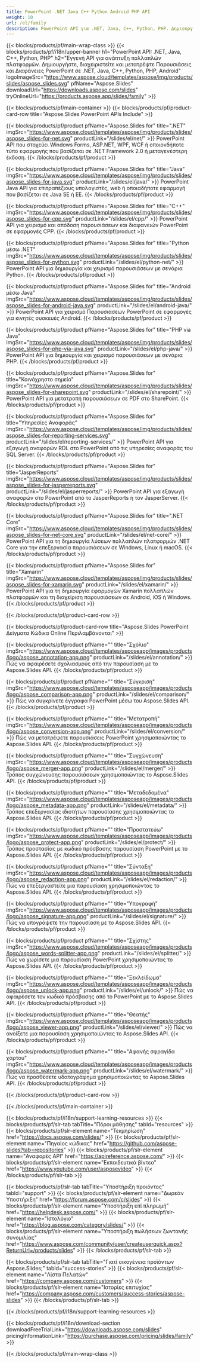 ```yaml
---
title: PowerPoint .NET Java C++ Python Android PHP API
weight: 10
url: /el/family
description: PowerPoint API για .NET, Java, C++, Python, PHP. Δημιουργία Εγγραφής Επεξεργασία Απόδοση Εκτύπωση PowerPoint PPT, PPTX, ODP. Εξαγωγή διαφανειών σε SSRS και JasperReports
---
```


{{< blocks/products/pf/main-wrap-class >}}
{{< blocks/products/pf/i18n/upper-banner h1="PowerPoint API: .NET, Java, C++, Python, PHP" h2="Εγγενή API για ανάπτυξη πολλαπλών πλατφορμών. Δημιουργήστε, διαχειριστείτε και μετατρέψτε Παρουσιάσεις και Διαφάνειες PowerPoint σε .NET, Java, C++, Python, PHP, Android" logoImageSrc="https://www.aspose.cloud/templates/aspose/img/products/slides/aspose_slides.svg" pfName="Aspose.Slides" downloadUrl="https://downloads.aspose.com/slides" tryOnlineUrl="https://products.aspose.app/slides/family" >}}

{{< blocks/products/pf/main-container >}}
{{< blocks/products/pf/product-card-row title="Aspose.Slides PowerPoint APIs Include" >}}

{{< blocks/products/pf/product pfName="Aspose.Slides for" title=".NET" imgSrc="https://www.aspose.cloud/templates/aspose/img/products/slides/aspose_slides-for-net.svg" productLink="/slides/el/net/" >}}
PowerPoint API που στοχεύει Windows Forms, ASP.NET, WPF, WCF ή οποιονδήποτε τύπο εφαρμογής που βασίζεται σε .NET Framework 2.0 ή μεταγενέστερη έκδοση.
{{< /blocks/products/pf/product >}}

{{< blocks/products/pf/product pfName="Aspose.Slides for" title="Java" imgSrc="https://www.aspose.cloud/templates/aspose/img/products/slides/aspose_slides-for-java.svg" productLink="/slides/el/java/" >}}
PowerPoint Java API για επιτραπέζιους υπολογιστές, web ή οποιαδήποτε εφαρμογή που βασίζεται σε Java SE ή EE.
{{< /blocks/products/pf/product >}}

{{< blocks/products/pf/product pfName="Aspose.Slides for" title="C++" imgSrc="https://www.aspose.cloud/templates/aspose/img/products/slides/aspose_slides-for-cpp.svg" productLink="/slides/el/cpp/" >}}
PowerPoint API για χειρισμό και απόδοση παρουσιάσεων και διαφανειών PowerPoint σε εφαρμογές CPP.
{{< /blocks/products/pf/product >}}

{{< blocks/products/pf/product pfName="Aspose.Slides for" title="Python μέσω .NET" imgSrc="https://www.aspose.cloud/templates/aspose/img/products/slides/aspose_slides-for-python.svg" productLink="/slides/el/python-net/" >}}
PowerPoint API για δημιουργία και χειρισμό παρουσιάσεων με σενάρια Python.
{{< /blocks/products/pf/product >}}

{{< blocks/products/pf/product pfName="Aspose.Slides for" title="Android μέσω Java" imgSrc="https://www.aspose.cloud/templates/aspose/img/products/slides/aspose_slides-for-android-java.svg" productLink="/slides/el/android-java/" >}}
PowerPoint API για χειρισμό Παρουσιάσεων PowerPoint σε εφαρμογές για κινητές συσκευές Android.
{{< /blocks/products/pf/product >}}

{{< blocks/products/pf/product pfName="Aspose.Slides for" title="PHP via Java" imgSrc="https://www.aspose.cloud/templates/aspose/img/products/slides/aspose_slides-for-php-via-java.svg" productLink="/slides/el/php-java/" >}}
PowerPoint API για δημιουργία και χειρισμό παρουσιάσεων με σενάρια PHP.
{{< /blocks/products/pf/product >}}

{{< blocks/products/pf/product pfName="Aspose.Slides for" title="Κοινόχρηστο σημείο" imgSrc="https://www.aspose.cloud/templates/aspose/img/products/slides/aspose_slides-for-sharepoint.svg" productLink="/slides/el/sharepoint/" >}}
PowerPoint API για μετατροπή παρουσιάσεων σε PDF στο SharePoint.
{{< /blocks/products/pf/product >}}

{{< blocks/products/pf/product pfName="Aspose.Slides for" title="Υπηρεσίες Αναφοράς" imgSrc="https://www.aspose.cloud/templates/aspose/img/products/slides/aspose_slides-for-reporting-services.svg" productLink="/slides/el/reporting-services/" >}}
PowerPoint API για εξαγωγή αναφορών RDL στο PowerPoint από τις υπηρεσίες αναφοράς του SQL Server.
{{< /blocks/products/pf/product >}}

{{< blocks/products/pf/product pfName="Aspose.Slides for" title="JasperReports" imgSrc="https://www.aspose.cloud/templates/aspose/img/products/slides/aspose_slides-for-jasperreports.svg" productLink="/slides/el/jasperreports/" >}}
PowerPoint API για εξαγωγή αναφορών στο PowerPoint από το JasperReports ή τον JasperServer.
{{< /blocks/products/pf/product >}}

{{< blocks/products/pf/product pfName="Aspose.Slides for" title=".NET Core" imgSrc="https://www.aspose.cloud/templates/aspose/img/products/slides/aspose_slides-for-net-core.svg" productLink="/slides/el/net-core/" >}}
PowerPoint API για τη δημιουργία λύσεων πολλαπλών πλατφορμών .NET Core για την επεξεργασία παρουσιάσεων σε Windows, Linux ή macOS.
{{< /blocks/products/pf/product >}}

{{< blocks/products/pf/product pfName="Aspose.Slides for" title="Xamarin" imgSrc="https://www.aspose.cloud/templates/aspose/img/products/slides/aspose_slides-for-xamarin.svg" productLink="/slides/el/xamarin/" >}}
PowerPoint API για τη δημιουργία εφαρμογών Xamarin πολλαπλών πλατφορμών και τη διαχείριση παρουσιάσεων σε Android, iOS ή Windows.
{{< /blocks/products/pf/product >}}

{{< /blocks/products/pf/product-card-row >}}

{{< blocks/products/pf/product-card-row title="Aspose.Slides PowerPoint Δείγματα Κώδικα Online Περιλαμβάνονται" >}}

{{< blocks/products/pf/product pfName="" title="Σχόλιο" imgSrc="https://www.aspose.cloud/templates/asposeapp/images/products/logo/aspose_annotation-app.png" productLink="/slides/el/annotation/" >}}
Πώς να αφαιρέσετε σχολιασμούς από την παρουσίαση με το Aspose.Slides API.
{{< /blocks/products/pf/product >}}

{{< blocks/products/pf/product pfName="" title="Σύγκριση" imgSrc="https://www.aspose.cloud/templates/asposeapp/images/products/logo/aspose_comparison-app.png" productLink="/slides/el/comparison/" >}}
Πώς να συγκρίνετε έγγραφα PowerPoint μέσω του Aspose.Slides API.
{{< /blocks/products/pf/product >}}

{{< blocks/products/pf/product pfName="" title="Μετατροπή" imgSrc="https://www.aspose.cloud/templates/asposeapp/images/products/logo/aspose_conversion-app.png" productLink="/slides/el/conversion/" >}}
Πώς να μετατρέψετε παρουσιάσεις PowerPoint χρησιμοποιώντας το Aspose.Slides API.
{{< /blocks/products/pf/product >}}

{{< blocks/products/pf/product pfName="" title="Συγχώνευση" imgSrc="https://www.aspose.cloud/templates/asposeapp/images/products/logo/aspose_merger-app.png" productLink="/slides/el/merger/" >}}
Τρόπος συγχώνευσης παρουσιάσεων χρησιμοποιώντας το Aspose.Slides API.
{{< /blocks/products/pf/product >}}

{{< blocks/products/pf/product pfName="" title="Μεταδεδομένα" imgSrc="https://www.aspose.cloud/templates/asposeapp/images/products/logo/aspose_metadata-app.png" productLink="/slides/el/metadata/" >}}
Τρόπος επεξεργασίας ιδιοτήτων παρουσίασης χρησιμοποιώντας το Aspose.Slides API.
{{< /blocks/products/pf/product >}}

{{< blocks/products/pf/product pfName="" title="Προστατεύω" imgSrc="https://www.aspose.cloud/templates/asposeapp/images/products/logo/aspose_protect-app.png" productLink="/slides/el/protect/" >}}
Τρόπος προστασίας με κωδικό πρόσβασης παρουσίαση PowerPoint με το Aspose.Slides API.
{{< /blocks/products/pf/product >}}

{{< blocks/products/pf/product pfName="" title="Σύνταξη" imgSrc="https://www.aspose.cloud/templates/asposeapp/images/products/logo/aspose_redaction-app.png" productLink="/slides/el/redaction/" >}}
Πώς να επεξεργαστείτε μια παρουσίαση χρησιμοποιώντας το Aspose.Slides API.
{{< /blocks/products/pf/product >}}

{{< blocks/products/pf/product pfName="" title="Υπογραφή" imgSrc="https://www.aspose.cloud/templates/asposeapp/images/products/logo/aspose_signature-app.png" productLink="/slides/el/signature/" >}}
Πώς να υπογράψετε την παρουσίαση με το Aspose.Slides API.
{{< /blocks/products/pf/product >}}

{{< blocks/products/pf/product pfName="" title="Σχίστης" imgSrc="https://www.aspose.cloud/templates/asposeapp/images/products/logo/aspose_words-splitter-app.png" productLink="/slides/el/splitter/" >}}
Πώς να χωρίσετε μια παρουσίαση PowerPoint χρησιμοποιώντας το Aspose.Slides API.
{{< /blocks/products/pf/product >}}

{{< blocks/products/pf/product pfName="" title="Ξεκλείδωμα" imgSrc="https://www.aspose.cloud/templates/asposeapp/images/products/logo/aspose_unlock-app.png" productLink="/slides/el/unlock/" >}}
Πώς να αφαιρέσετε τον κωδικό πρόσβασης από το PowerPoint με το Aspose.Slides API.
{{< /blocks/products/pf/product >}}

{{< blocks/products/pf/product pfName="" title="Θεατής" imgSrc="https://www.aspose.cloud/templates/asposeapp/images/products/logo/aspose_viewer-app.png" productLink="/slides/el/viewer/" >}}
Πώς να ανοίξετε μια παρουσίαση χρησιμοποιώντας το Aspose.Slides API.
{{< /blocks/products/pf/product >}}

{{< blocks/products/pf/product pfName="" title="Αφανής σφραγίδα χάρτου" imgSrc="https://www.aspose.cloud/templates/asposeapp/images/products/logo/aspose_watermark-app.png" productLink="/slides/el/watermark/" >}}
Πώς να προσθέσετε υδατογράφημα χρησιμοποιώντας το Aspose.Slides API.
{{< /blocks/products/pf/product >}}

{{< /blocks/products/pf/product-card-row >}}

{{< /blocks/products/pf/main-container >}}

{{< blocks/products/pf/i18n/support-learning-resources >}}
{{< blocks/products/pf/slr-tab tabTitle="Πόροι μάθησης" tabId="resources" >}}
{{< blocks/products/pf/slr-element name="Τεκμηρίωση" href="https://docs.aspose.com/slides/" >}}
{{< blocks/products/pf/slr-element name="Πηγαίος κώδικας" href="https://github.com/aspose-slides?tab=repositories" >}}
{{< blocks/products/pf/slr-element name="Αναφορές API" href="https://apireference.aspose.com/" >}}
{{< blocks/products/pf/slr-element name="Εκπαιδευτικά βίντεο" href="https://www.youtube.com/user/asposevideo" >}}
{{< /blocks/products/pf/slr-tab >}}

{{< blocks/products/pf/slr-tab tabTitle="Υποστήριξη προιόντος" tabId="support" >}}
{{< blocks/products/pf/slr-element name="Δωρεάν Υποστήριξη" href="https://forum.aspose.com/c/slides" >}}
{{< blocks/products/pf/slr-element name="Υποστήριξη επί πληρωμή" href="https://helpdesk.aspose.com/" >}}
{{< blocks/products/pf/slr-element name="Ιστολόγιο" href="https://blog.aspose.com/category/slides/" >}}
{{< blocks/products/pf/slr-element name="Υποστήριξη πωλήσεων ζωντανής συνομιλίας" href="https://www.aspose.com/community/user/createuserquick.aspx?ReturnUrl=/products/slides" >}}
{{< /blocks/products/pf/slr-tab >}}

{{< blocks/products/pf/slr-tab tabTitle="Γιατί οικογένεια προϊόντων Aspose.Slides;" tabId="success-stories" >}}
{{< blocks/products/pf/slr-element name="Λίστα Πελατών" href="https://company.aspose.com/customers" >}}
{{< blocks/products/pf/slr-element name="Ιστορίες επιτυχίας" href="https://company.aspose.com/customers/success-stories/aspose-slides" >}}
{{< /blocks/products/pf/slr-tab >}}

{{< /blocks/products/pf/i18n/support-learning-resources >}}

{{< blocks/products/pf/i18n/download-section downloadFreeTrialLink="https://downloads.aspose.com/slides" pricingInformationLink="https://purchase.aspose.com/pricing/slides/family" >}}

{{< /blocks/products/pf/main-wrap-class >}}